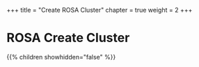 +++
title = "Create ROSA Cluster"
chapter = true
weight = 2
+++

# ROSA Create Cluster

{{% children showhidden="false" %}}